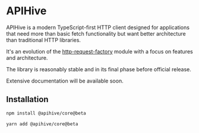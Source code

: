 # APIHive

APIHive is a modern TypeScript-first HTTP client designed for applications that need more than basic fetch functionality but want better architecture than traditional HTTP libraries.

It's an evolution of the [http-request-factory](https://www.npmjs.com/package/http-request-factory) module with a focus on features and architecture.

The library is reasonably stable and in its final phase before official release.

Extensive documentation will be available soon.

## Installation

```bash
npm install @apihive/core@beta
```

```bash
yarn add @apihive/core@beta
```
